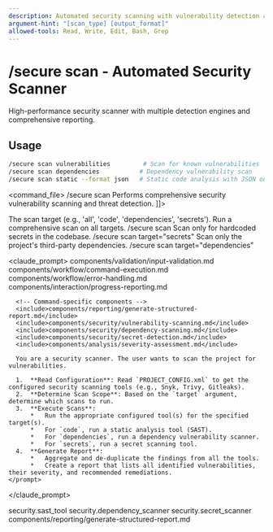 ```yaml
---
description: Automated security scanning with vulnerability detection and compliance reporting
argument-hint: "[scan_type] [output_format]"
allowed-tools: Read, Write, Edit, Bash, Grep
---
```


# /secure scan - Automated Security Scanner

High-performance security scanner with multiple detection engines and comprehensive reporting.

## Usage
```bash
/secure scan vulnerabilities         # Scan for known vulnerabilities
/secure scan dependencies           # Dependency vulnerability scan
/secure scan static --format json   # Static code analysis with JSON output
```

<command_file>
  <metadata>
    <name>/secure scan</name>
    <purpose>Performs comprehensive security vulnerability scanning and threat detection.</purpose>
    <usage>
      <![CDATA[
      /secure scan <target="all">
      ]]>
    </usage>
  </metadata>

  <arguments>
    <argument name="target" type="string" required="false" default="all">
      <description>The scan target (e.g., 'all', 'code', 'dependencies', 'secrets').</description>
    </argument>
  </arguments>
  
  <examples>
    <example>
      <description>Run a comprehensive scan on all targets.</description>
      <usage>/secure scan</usage>
    </example>
    <example>
      <description>Scan only for hardcoded secrets in the codebase.</description>
      <usage>/secure scan target="secrets"</usage>
    </example>
    <example>
      <description>Scan only the project's third-party dependencies.</description>
      <usage>/secure scan target="dependencies"</usage>
    </example>
  </examples>

  <claude_prompt>
    <prompt>
      <!-- Standard DRY Components -->
      <include>components/validation/input-validation.md</include>
      <include>components/workflow/command-execution.md</include>
      <include>components/workflow/error-handling.md</include>
      <include>components/interaction/progress-reporting.md</include>
      
      <!-- Command-specific components -->
      <include>components/reporting/generate-structured-report.md</include>
      <include>components/security/vulnerability-scanning.md</include>
      <include>components/security/dependency-scanning.md</include>
      <include>components/security/secret-detection.md</include>
      <include>components/analysis/severity-assessment.md</include>
      
      You are a security scanner. The user wants to scan the project for vulnerabilities.

      1.  **Read Configuration**: Read `PROJECT_CONFIG.xml` to get the configured security scanning tools (e.g., Snyk, Trivy, Gitleaks).
      2.  **Determine Scan Scope**: Based on the `target` argument, determine which scans to run.
      3.  **Execute Scans**:
          *   Run the appropriate configured tool(s) for the specified target(s).
          *   For `code`, run a static analysis tool (SAST).
          *   For `dependencies`, run a dependency vulnerability scanner.
          *   For `secrets`, run a secret scanning tool.
      4.  **Generate Report**:
          *   Aggregate and de-duplicate the findings from all the tools.
          *   Create a report that lists all identified vulnerabilities, their severity, and recommended remediations.
    </prompt>
  </claude_prompt>

  <dependencies>
    <uses_config_values>
      <value>security.sast_tool</value>
      <value>security.dependency_scanner</value>
      <value>security.secret_scanner</value>
    </uses_config_values>
    <includes_components>
      <component>components/reporting/generate-structured-report.md</component>
    </includes_components>
  </dependencies>
</command_file>